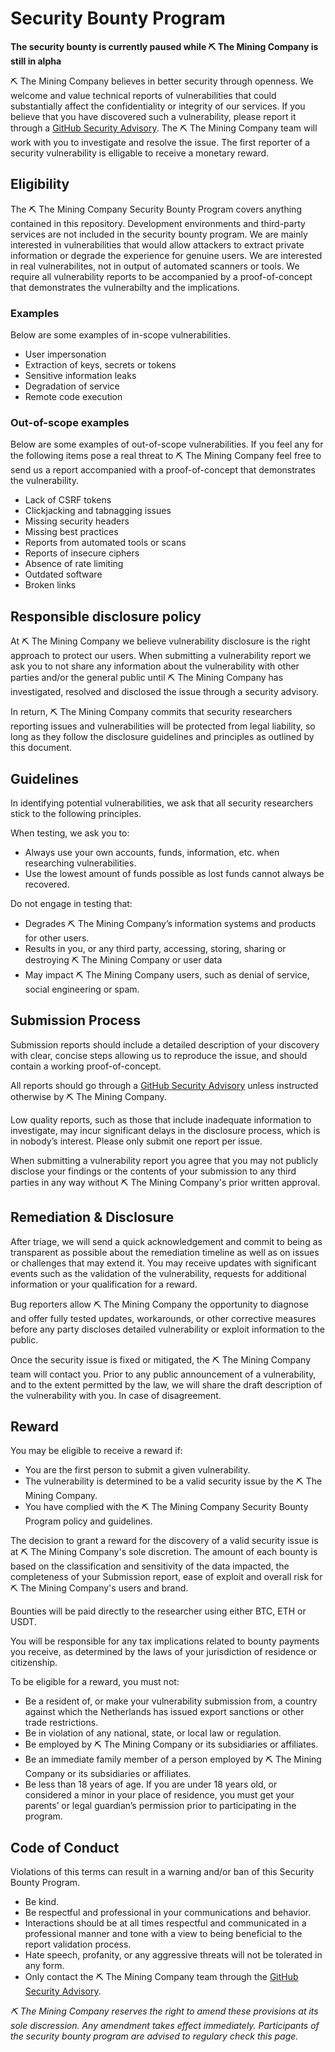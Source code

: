 # Security Bounty Program

**The security bounty is currently paused while ⛏ The Mining Company is still in alpha**

⛏ The Mining Company believes in better security through openness. We welcome and value technical reports of vulnerabilities that could substantially affect the confidentiality or integrity of our services. If you believe that you have discovered such a vulnerability, please report it through a [GitHub Security Advisory](https://github.com/theminingco/.github/security/advisories/new). The ⛏ The Mining Company team will work with you to investigate and resolve the issue. The first reporter of a security vulnerability is elligable to receive a monetary reward.

## Eligibility
The ⛏ The Mining Company Security Bounty Program covers anything contained in this repository. Development environments and third-party services are not included in the security bounty program. We are mainly interested in vulnerabilities that would allow attackers to extract private information or degrade the experience for genuine users. We are interested in real vulnerabilites, not in output of automated scanners or tools. We require all vulnerability reports to be accompanied by a proof-of-concept that demonstrates the vulnerabilty and the implications.

### Examples
Below are some examples of in-scope vulnerabilities.
* User impersonation
* Extraction of keys, secrets or tokens
* Sensitive information leaks
* Degradation of service
* Remote code execution

### Out-of-scope examples
Below are some examples of out-of-scope vulnerabilities. If you feel any for the following items pose a real threat to ⛏ The Mining Company feel free to send us a report accompanied with a proof-of-concept that demonstrates the vulnerability.
* Lack of CSRF tokens
* Clickjacking and tabnagging issues
* Missing security headers
* Missing best practices
* Reports from automated tools or scans
* Reports of insecure ciphers
* Absence of rate limiting
* Outdated software
* Broken links

## Responsible disclosure policy
At ⛏ The Mining Company we believe vulnerability disclosure is the right approach to protect our users. When submitting a vulnerability report we ask you to not share any information about the vulnerability with other parties and/or the general public until ⛏ The Mining Company has investigated, resolved and disclosed the issue through a security advisory.

In return, ⛏ The Mining Company commits that security researchers reporting issues and vulnerabilities will be protected from legal liability, so long as they follow the disclosure guidelines and principles as outlined by this document.

## Guidelines
In identifying potential vulnerabilities, we ask that all security researchers stick to the following principles.

When testing, we ask you to:
* Always use your own accounts, funds, information, etc. when researching vulnerabilities.
* Use the lowest amount of funds possible as lost funds cannot always be recovered.

Do not engage in testing that:
* Degrades ⛏ The Mining Company’s information systems and products for other users.
* Results in you, or any third party, accessing, storing, sharing or destroying ⛏ The Mining Company or user data
* May impact ⛏ The Mining Company users, such as denial of service, social engineering or spam.

## Submission Process
Submission reports should include a detailed description of your discovery with clear, concise steps allowing us to reproduce the issue, and should contain a working proof-of-concept.

All reports should go through a [GitHub Security Advisory](https://github.com/theminingco/.github/security/advisories/new) unless instructed otherwise by ⛏ The Mining Company.

Low quality reports, such as those that include inadequate information to investigate, may incur significant delays in the disclosure process, which is in nobody’s interest. Please only submit one report per issue.

When submitting a vulnerability report you agree that you may not publicly disclose your findings or the contents of your submission to any third parties in any way without ⛏ The Mining Company's prior written approval.

## Remediation & Disclosure
After triage, we will send a quick acknowledgement and commit to being as transparent as possible about the remediation timeline as well as on issues or challenges that may extend it. You may receive updates with significant events such as the validation of the vulnerability, requests for additional information or your qualification for a reward.

Bug reporters allow ⛏ The Mining Company the opportunity to diagnose and offer fully tested updates, workarounds, or other corrective measures before any party discloses detailed vulnerability or exploit information to the public.

Once the security issue is fixed or mitigated, the ⛏ The Mining Company team will contact you. Prior to any public announcement of a vulnerability, and to the extent permitted by the law, we will share the draft description of the vulnerability with you. In case of disagreement.

## Reward
You may be eligible to receive a reward if:

* You are the first person to submit a given vulnerability.
* The vulnerability is determined to be a valid security issue by the ⛏ The Mining Company.
* You have complied with the ⛏ The Mining Company Security Bounty Program policy and guidelines.

The decision to grant a reward for the discovery of a valid security issue is at ⛏ The Mining Company's sole discretion. The amount of each bounty is based on the classification and sensitivity of the data impacted, the completeness of your Submission report, ease of exploit and overall risk for ⛏ The Mining Company's users and brand.

Bounties will be paid directly to the researcher using either BTC, ETH or USDT.

You will be responsible for any tax implications related to bounty payments you receive, as determined by the laws of your jurisdiction of residence or citizenship.

To be eligible for a reward, you must not:

* Be a resident of, or make your vulnerability submission from, a country against which the Netherlands has issued export sanctions or other trade restrictions.
* Be in violation of any national, state, or local law or regulation.
* Be employed by ⛏ The Mining Company or its subsidiaries or affiliates.
* Be an immediate family member of a person employed by ⛏ The Mining Company or its subsidiaries or affiliates.
* Be less than 18 years of age. If you are under 18 years old, or considered a minor in your place of residence, you must get your parents’ or legal guardian’s permission prior to participating in the program.

## Code of Conduct
Violations of this terms can result in a warning and/or ban of this Security Bounty Program.

* Be kind.
* Be respectful and professional in your communications and behavior.
* Interactions should be at all times respectful and communicated in a professional manner and tone with a view to being beneficial to the report validation process.
* Hate speech, profanity, or any aggressive threats will not be tolerated in any form.
* Only contact the ⛏ The Mining Company team through the [GitHub Security Advisory](https://github.com/theminingco/.github/security/advisories/new).

*⛏ The Mining Company reserves the right to amend these provisions at its sole discression. Any amendment takes effect immediately. Participants of the security bounty program are advised to regulary check this page.*
